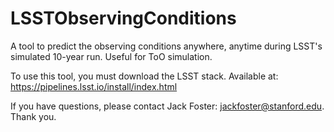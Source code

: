 # LSSTObservingConditions

A tool to predict the observing conditions anywhere, anytime during LSST's simulated 10-year run. Useful for ToO simulation.

To use this tool, you must download the LSST stack. Available at: https://pipelines.lsst.io/install/index.html

If you have questions, please contact Jack Foster: jackfoster@stanford.edu. Thank you.